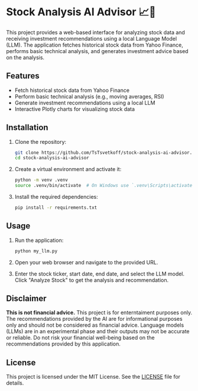 # Stock Analysis AI Advisor 📈🤖

This project provides a web-based interface for analyzing stock data and receiving investment recommendations using a local Language Model (LLM). The application fetches historical stock data from Yahoo Finance, performs basic technical analysis, and generates investment advice based on the analysis.

## Features

- Fetch historical stock data from Yahoo Finance
- Perform basic technical analysis (e.g., moving averages, RSI)
- Generate investment recommendations using a local LLM
- Interactive Plotly charts for visualizing stock data

## Installation

1. Clone the repository:
    ```sh
    git clone https://github.com/TsTsvetkoff/stock-analysis-ai-advisor.git
    cd stock-analysis-ai-advisor
    ```

2. Create a virtual environment and activate it:
    ```sh
    python -m venv .venv
    source .venv/bin/activate  # On Windows use `.venv\Scripts\activate`
    ```

3. Install the required dependencies:
    ```sh
    pip install -r requirements.txt
    ```

## Usage

1. Run the application:
    ```sh
    python my_llm.py
    ```

2. Open your web browser and navigate to the provided URL.

3. Enter the stock ticker, start date, end date, and select the LLM model. Click "Analyze Stock" to get the analysis and recommendation.

## Disclaimer

**This is not financial advice.** This project is for enterntaiment purposes only. The recommendations provided by the AI are for informational purposes only and should not be considered as financial advice. Language models (LLMs) are in an experimental phase and their outputs may not be accurate or reliable. Do not risk your financial well-being based on the recommendations provided by this application.

## License

This project is licensed under the MIT License. See the [LICENSE](LICENSE) file for details.
